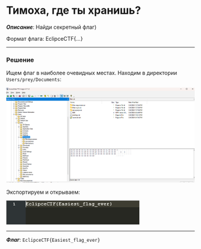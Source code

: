 # Тимоха, где ты хранишь?

***Описание***: Найди секретный флаг)

Формат флага: EclipceCTF{...}

---
### Решение

Ищем флаг в наиболее очевидных местах. Находим  в директории `Users/prey/Documents`:

![ScreenShot](Assets/For_Tasks/forensics-1.png)

Экспортируем и открываем:

![ScreenShot](Assets/For_Tasks/forensics-2.png)

---

***Флаг***: `EclipceCTF{Easiest_flag_ever}`


